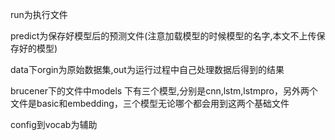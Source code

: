 run为执行文件

predict为保存好模型后的预测文件(注意加载模型的时候模型的名字,本文不上传保存好的模型)

data下orgin为原始数据集,out为运行过程中自己处理数据后得到的结果

brucener下的文件中models 下有三个模型,分别是cnn,lstm,lstmpro，另外两个文件是basic和embedding，三个模型无论哪个都会用到这两个基础文件

config到vocab为辅助
